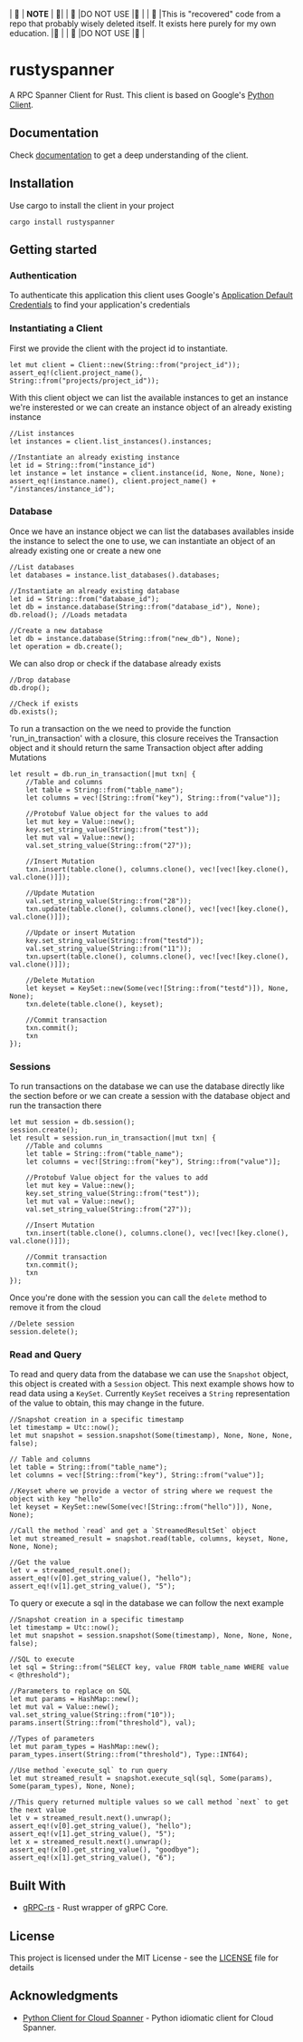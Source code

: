 | 🚨 | **NOTE** | 🚨|
| 🚨 |DO NOT USE |🚨 |
| 🚨 |This is "recovered" code from a repo that probably wisely deleted itself. It exists here purely for my own education. |🚨 |
| 🚨 |DO NOT USE |🚨 |

# rustyspanner

A RPC Spanner Client for Rust. This client is based on Google's [Python Client](https://github.com/GoogleCloudPlatform/google-cloud-python/tree/master/spanner).

## Documentation

Check [documentation](https://docs.rs/rustyspanner) to get a deep understanding of the client.

## Installation

Use cargo to install the client in your project

```
cargo install rustyspanner
```
## Getting started

### Authentication

To authenticate this application this client uses Google's [Application Default Credentials](https://cloud.google.com/docs/authentication/production) to find your application's credentials

### Instantiating a Client

First we provide the client with the project id to instantiate.

```
let mut client = Client::new(String::from("project_id"));
assert_eq!(client.project_name(), String::from("projects/project_id"));
```

With this client object we can list the available instances to get an instance we're insterested or
we can create an instance object of an already existing instance

```
//List instances
let instances = client.list_instances().instances;

//Instantiate an already existing instance
let id = String::from("instance_id")
let instance = let instance = client.instance(id, None, None, None);
assert_eq!(instance.name(), client.project_name() + "/instances/instance_id");
```

### Database

Once we have an instance object we can list the databases availables inside the instance to select the
one to use, we can instantiate an object of an already existing one or create a new one

```
//List databases
let databases = instance.list_databases().databases;

//Instantiate an already existing database
let id = String::from("database_id");
let db = instance.database(String::from("database_id"), None);
db.reload(); //Loads metadata

//Create a new database
let db = instance.database(String::from("new_db"), None);
let operation = db.create();
```

We can also drop or check if the database already exists

```
//Drop database
db.drop();

//Check if exists
db.exists();
```

To run a transaction on the we need to provide the function 'run_in_transaction' with a closure,
this closure receives the Transaction object and it should return the same Transaction object after
adding Mutations

```
let result = db.run_in_transaction(|mut txn| {
    //Table and columns
    let table = String::from("table_name");
    let columns = vec![String::from("key"), String::from("value")];

    //Protobuf Value object for the values to add
    let mut key = Value::new();
    key.set_string_value(String::from("test"));
    let mut val = Value::new();
    val.set_string_value(String::from("27"));

    //Insert Mutation
    txn.insert(table.clone(), columns.clone(), vec![vec![key.clone(), val.clone()]]);

    //Update Mutation
    val.set_string_value(String::from("28"));
    txn.update(table.clone(), columns.clone(), vec![vec![key.clone(), val.clone()]]);

    //Update or insert Mutation
    key.set_string_value(String::from("testd"));
    val.set_string_value(String::from("11"));
    txn.upsert(table.clone(), columns.clone(), vec![vec![key.clone(), val.clone()]]);

    //Delete Mutation
    let keyset = KeySet::new(Some(vec![String::from("testd")]), None, None);
    txn.delete(table.clone(), keyset);

    //Commit transaction
    txn.commit();
    txn
});
```

### Sessions

To run transactions on the database we can use the database directly like the section before or we can create a session with the database object and run the transaction there

```
let mut session = db.session();
session.create();
let result = session.run_in_transaction(|mut txn| {
    //Table and columns
    let table = String::from("table_name");
    let columns = vec![String::from("key"), String::from("value")];

    //Protobuf Value object for the values to add
    let mut key = Value::new();
    key.set_string_value(String::from("test"));
    let mut val = Value::new();
    val.set_string_value(String::from("27"));

    //Insert Mutation
    txn.insert(table.clone(), columns.clone(), vec![vec![key.clone(), val.clone()]]);

    //Commit transaction
    txn.commit();
    txn
});
```

Once you're done with the session you can call the `delete` method to remove it from the cloud

 ```
 //Delete session
 session.delete();
 ```

### Read and Query

To read and query data from the database we can use the `Snapshot` object, this object is created with a `Session` object. This next example shows how to read data using a `KeySet`. Currently `KeySet` receives a `String` representation of the value to obtain, this may change in the future.

```
//Snapshot creation in a specific timestamp
let timestamp = Utc::now();
let mut snapshot = session.snapshot(Some(timestamp), None, None, None, false);

// Table and columns
let table = String::from("table_name");
let columns = vec![String::from("key"), String::from("value")];

//Keyset where we provide a vector of string where we request the object with key "hello"
let keyset = KeySet::new(Some(vec![String::from("hello")]), None, None);

//Call the method `read` and get a `StreamedResultSet` object
let mut streamed_result = snapshot.read(table, columns, keyset, None, None, None);

//Get the value
let v = streamed_result.one();
assert_eq!(v[0].get_string_value(), "hello");
assert_eq!(v[1].get_string_value(), "5");
```

To query or execute a sql in the database we can follow the next example

```
//Snapshot creation in a specific timestamp
let timestamp = Utc::now();
let mut snapshot = session.snapshot(Some(timestamp), None, None, None, false);

//SQL to execute
let sql = String::from("SELECT key, value FROM table_name WHERE value < @threshold");

//Parameters to replace on SQL
let mut params = HashMap::new();
let mut val = Value::new();
val.set_string_value(String::from("10"));
params.insert(String::from("threshold"), val);

//Types of parameters
let mut param_types = HashMap::new();
param_types.insert(String::from("threshold"), Type::INT64);

//Use method `execute_sql` to run query
let mut streamed_result = snapshot.execute_sql(sql, Some(params), Some(param_types), None, None);

//This query returned multiple values so we call method `next` to get the next value
let v = streamed_result.next().unwrap();
assert_eq!(v[0].get_string_value(), "hello");
assert_eq!(v[1].get_string_value(), "5");
let x = streamed_result.next().unwrap();
assert_eq!(x[0].get_string_value(), "goodbye");
assert_eq!(x[1].get_string_value(), "6");
```

## Built With

* [gRPC-rs](https://github.com/pingcap/grpc-rs) -  Rust wrapper of gRPC Core.

## License

This project is licensed under the MIT License - see the [LICENSE](LICENSE) file for details

## Acknowledgments

* [Python Client for Cloud Spanner](https://github.com/GoogleCloudPlatform/google-cloud-python/tree/master/spanner) - Python idiomatic client for Cloud Spanner.
